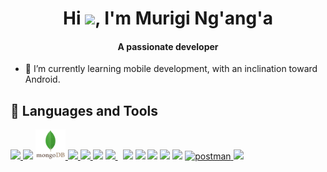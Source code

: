<h1 align="center">Hi <img src="https://raw.githubusercontent.com/MartinHeinz/MartinHeinz/master/wave.gif" width="30px">, I'm Murigi Ng'ang'a</h1>
<h4 align="center">A passionate developer</h4>

- 🌱 I’m currently learning mobile development, with an inclination toward Android.

## 🚀 Languages and Tools

<p align="left">
<a href="https://www.python.org" target="_blank"> <img src="https://img.icons8.com/color/48/000000/python.png"/> </a>
<a href="https://www.djangoproject.com" target="_blank"><img src="https://img.icons8.com/external-tal-revivo-green-tal-revivo/36/000000/external-django-a-high-level-python-web-framework-that-encourages-rapid-development-logo-green-tal-revivo.png"/></a>
<a href="https://www.mongodb.com/" target="_blank"> <img src="https://raw.githubusercontent.com/devicons/devicon/master/icons/mongodb/mongodb-original-wordmark.svg" alt="mongodb" width="48" height="48"/> </a>
    <a href="https://developer.mozilla.org/en-US/docs/Web/JavaScript" target="_blank"> <img src="https://img.icons8.com/color/48/000000/javascript.png"/> </a>
    <a href="https://reactjs.org/" target="_blank"> <img src="https://img.icons8.com/color/48/000000/react-native.png"/> </a>
    <a href="https://mui.com/"><img src="https://img.icons8.com/color/48/000000/material-ui.png"/></a>
    <a style="padding-right:8px;" href="https://nodejs.org" target="_blank"> <img src="https://img.icons8.com/color/48/000000/nodejs.png"/> </a>
    <a href="https://reactnative.dev/"><img src="https://img.icons8.com/nolan/64/react-native.png"/></a>
    <a href="https://flutter.dev/"><img src="https://img.icons8.com/color/48/000000/flutter.png"/></a>
    <a href="https://console.firebase.google.com/"><img src="https://img.icons8.com/color/48/000000/firebase.png"/></a>
    <a href="https://www.tensorflow.org/"><img src="https://img.icons8.com/color/48/000000/tensorflow.png"/></a>
    <a href="https://graphql.org/"><img src="https://img.icons8.com/color/48/000000/graphql.png"/></a>
    <a href="https://postman.com" target="_blank" rel="noreferrer"> <img src="https://www.vectorlogo.zone/logos/getpostman/getpostman-icon.svg" alt="postman" width="40" height="40"/>
    <a href="https://portal.azure.com/"><img src="https://img.icons8.com/fluency/48/000000/azure-1.png"/></a>
</p>
